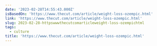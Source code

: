```yaml
---
date: '2023-02-28T14:55:43.000Z'
isBasedOn: 'https://www.thecut.com/article/weight-loss-ozempic.html'
link: 'https://www.thecut.com/article/weight-loss-ozempic.html'
slug: 2023-02-28-httpswwwthecutcomarticleweight-loss-ozempichtml
tags:
  - culture
title: 'https://www.thecut.com/article/weight-loss-ozempic.html'
---
```


